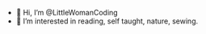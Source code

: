 - 👋 Hi, I’m @LittleWomanCoding
- 👀 I’m interested in reading, self taught, nature, sewing.


<!---
LittleWomanCoding/LittleWomanCoding is a ✨ special ✨ repository because its `README.md` (this file) appears on your GitHub profile.
You can click the Preview link to take a look at your changes.
--->
